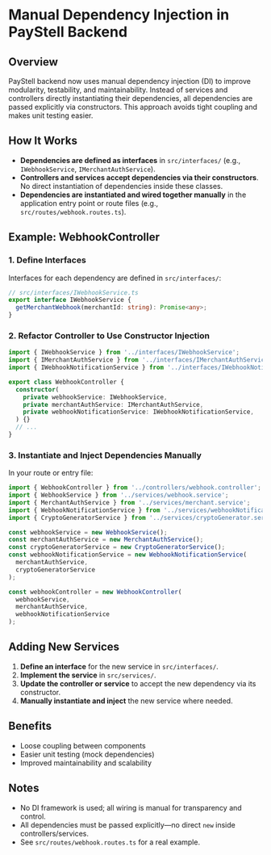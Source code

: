# Manual Dependency Injection in PayStell Backend

## Overview

PayStell backend now uses manual dependency injection (DI) to improve modularity, testability, and maintainability. Instead of services and controllers directly instantiating their dependencies, all dependencies are passed explicitly via constructors. This approach avoids tight coupling and makes unit testing easier.

## How It Works

- **Dependencies are defined as interfaces** in `src/interfaces/` (e.g., `IWebhookService`, `IMerchantAuthService`).
- **Controllers and services accept dependencies via their constructors**. No direct instantiation of dependencies inside these classes.
- **Dependencies are instantiated and wired together manually** in the application entry point or route files (e.g., `src/routes/webhook.routes.ts`).

## Example: WebhookController

### 1. Define Interfaces
Interfaces for each dependency are defined in `src/interfaces/`:
```ts
// src/interfaces/IWebhookService.ts
export interface IWebhookService {
  getMerchantWebhook(merchantId: string): Promise<any>;
}
```

### 2. Refactor Controller to Use Constructor Injection
```ts
import { IWebhookService } from '../interfaces/IWebhookService';
import { IMerchantAuthService } from '../interfaces/IMerchantAuthService';
import { IWebhookNotificationService } from '../interfaces/IWebhookNotificationService';

export class WebhookController {
  constructor(
    private webhookService: IWebhookService,
    private merchantAuthService: IMerchantAuthService,
    private webhookNotificationService: IWebhookNotificationService,
  ) {}
  // ...
}
```

### 3. Instantiate and Inject Dependencies Manually
In your route or entry file:
```ts
import { WebhookController } from '../controllers/webhook.controller';
import { WebhookService } from '../services/webhook.service';
import { MerchantAuthService } from '../services/merchant.service';
import { WebhookNotificationService } from '../services/webhookNotification.service';
import { CryptoGeneratorService } from '../services/cryptoGenerator.service';

const webhookService = new WebhookService();
const merchantAuthService = new MerchantAuthService();
const cryptoGeneratorService = new CryptoGeneratorService();
const webhookNotificationService = new WebhookNotificationService(
  merchantAuthService,
  cryptoGeneratorService
);

const webhookController = new WebhookController(
  webhookService,
  merchantAuthService,
  webhookNotificationService
);
```

## Adding New Services
1. **Define an interface** for the new service in `src/interfaces/`.
2. **Implement the service** in `src/services/`.
3. **Update the controller or service** to accept the new dependency via its constructor.
4. **Manually instantiate and inject** the new service where needed.

## Benefits
- Loose coupling between components
- Easier unit testing (mock dependencies)
- Improved maintainability and scalability

## Notes
- No DI framework is used; all wiring is manual for transparency and control.
- All dependencies must be passed explicitly—no direct `new` inside controllers/services.
- See `src/routes/webhook.routes.ts` for a real example.
